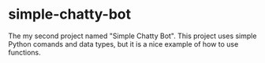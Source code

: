 # simple-chatty-bot
The my second project named "Simple Chatty Bot".
This project uses simple Python comands and data types, but it is a nice example of how to use functions.
